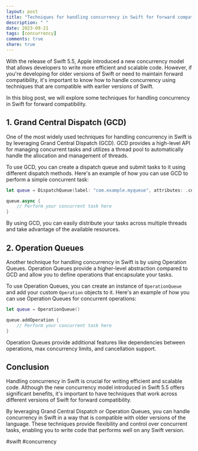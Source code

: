 ```yaml
---
layout: post
title: "Techniques for handling concurrency in Swift for forward compatibility"
description: " "
date: 2023-09-21
tags: [concurrency]
comments: true
share: true
---
```


With the release of Swift 5.5, Apple introduced a new concurrency model that allows developers to write more efficient and scalable code. However, if you're developing for older versions of Swift or need to maintain forward compatibility, it's important to know how to handle concurrency using techniques that are compatible with earlier versions of Swift.

In this blog post, we will explore some techniques for handling concurrency in Swift for forward compatibility.

## 1. Grand Central Dispatch (GCD)

One of the most widely used techniques for handling concurrency in Swift is by leveraging Grand Central Dispatch (GCD). GCD provides a high-level API for managing concurrent tasks and utilizes a thread pool to automatically handle the allocation and management of threads.

To use GCD, you can create a dispatch queue and submit tasks to it using different dispatch methods. Here's an example of how you can use GCD to perform a simple concurrent task:

```swift
let queue = DispatchQueue(label: "com.example.myqueue", attributes: .concurrent)

queue.async {
    // Perform your concurrent task here
}
```

By using GCD, you can easily distribute your tasks across multiple threads and take advantage of the available resources.

## 2. Operation Queues

Another technique for handling concurrency in Swift is by using Operation Queues. Operation Queues provide a higher-level abstraction compared to GCD and allow you to define operations that encapsulate your tasks.

To use Operation Queues, you can create an instance of `OperationQueue` and add your custom `Operation` objects to it. Here's an example of how you can use Operation Queues for concurrent operations:

```swift
let queue = OperationQueue()

queue.addOperation {
    // Perform your concurrent task here
}
```

Operation Queues provide additional features like dependencies between operations, max concurrency limits, and cancellation support.

## Conclusion

Handling concurrency in Swift is crucial for writing efficient and scalable code. Although the new concurrency model introduced in Swift 5.5 offers significant benefits, it's important to have techniques that work across different versions of Swift for forward compatibility.

By leveraging Grand Central Dispatch or Operation Queues, you can handle concurrency in Swift in a way that is compatible with older versions of the language. These techniques provide flexibility and control over concurrent tasks, enabling you to write code that performs well on any Swift version.

#swift #concurrency